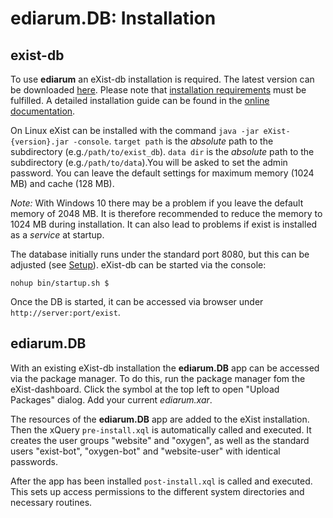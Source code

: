 # ediarum.DB: Installation

## exist-db

To use **ediarum** an eXist-db installation is required. The latest version can be downloaded [here](https://github.com/eXist-db/exist).
Please  note that [installation requirements](https://exist-db.org/exist/apps/doc/quickstart.xml#system-requirements) must be fulfilled.
A detailed installation guide can be found in the [online documentation](https://exist-db.org/exist/apps/doc/quickstart.xml).

On Linux eXist can be installed with the command `java -jar eXist-{version}.jar -console`.
`target path` is the *absolute* path to the subdirectory (e.g.`/path/to/exist_db`).
`data dir` is the *absolute* path to the subdirectory (e.g.`/path/to/data`).You will be asked to set the admin password.
You can leave the default settings for maximum memory (1024 MB) and cache (128 MB).

*Note:* With Windows 10 there may be a problem if you leave the default memory of 2048 MB. It is therefore recommended to reduce the memory to 1024 MB during installation.
It can also lead to problems if exist is installed as a *service* at startup.

The database initially runs under the standard port 8080, but this can be adjusted (see [Setup](#db-setup)).
eXist-db can be started via the console:

    nohup bin/startup.sh $

Once the DB is started, it can be accessed via browser under `http://server:port/exist`.

## ediarum.DB

With an existing eXist-db installation the **ediarum.DB** app can be accessed via
the package manager. To do this, run the package manager fom the eXist-dashboard.
Click the symbol at the top left to open "Upload Packages" dialog. Add your current *ediarum.xar*.

The resources of the **ediarum.DB** app are added to the eXist installation.
Then the xQuery `pre-install.xql` is automatically called and executed.
It creates the user groups "website" and "oxygen", as well as the standard users "exist-bot", "oxygen-bot" and "website-user" with identical passwords.

After the app has been installed `post-install.xql` is called and executed.
This sets up access permissions to the different system directories and necessary routines.
